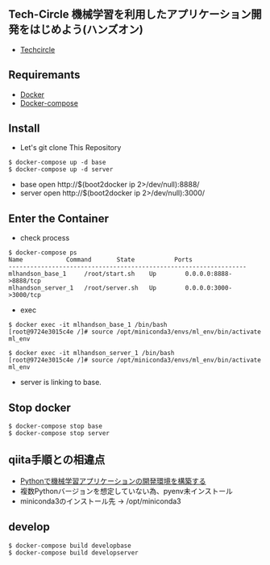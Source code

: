 Tech-Circle 機械学習を利用したアプリケーション開発をはじめよう(ハンズオン)
---

* [Techcircle](http://techcircle.connpass.com/event/13901/)

Requiremants
---

* [Docker](http://docs.docker.com/installation/mac/)
* [Docker-compose](http://docs.docker.com/compose/install/)

Install
---

* Let's git clone This Repository

```
$ docker-compose up -d base
$ docker-compose up -d server
```

* base   open http://$(boot2docker ip 2>/dev/null):8888/
* server open http://$(boot2docker ip 2>/dev/null):3000/

Enter the Container
---

* check process

```
$ docker-compose ps
Name            Command       State           Ports
------------------------------------------------------------------
mlhandson_base_1     /root/start.sh    Up        0.0.0.0:8888->8888/tcp
mlhandson_server_1   /root/server.sh   Up        0.0.0.0:3000->3000/tcp
```

* exec

```
$ docker exec -it mlhandson_base_1 /bin/bash
[root@9724e3015c4e /]# source /opt/miniconda3/envs/ml_env/bin/activate ml_env
```

```
$ docker exec -it mlhandson_server_1 /bin/bash
[root@9724e3015c4e /]# source /opt/miniconda3/envs/ml_env/bin/activate ml_env
```
* server is linking to base.

Stop docker
---

```
$ docker-compose stop base
$ docker-compose stop server
```


qiita手順との相違点
---

* [Pythonで機械学習アプリケーションの開発環境を構築する](http://qiita.com/icoxfog417/items/950b8af9100b64c0d8f9)
* 複数Pythonバージョンを想定していない為、pyenv未インストール
* miniconda3のインストール先 -> /opt/miniconda3

develop
---

```
$ docker-compose build developbase
$ docker-compose build developserver
```
